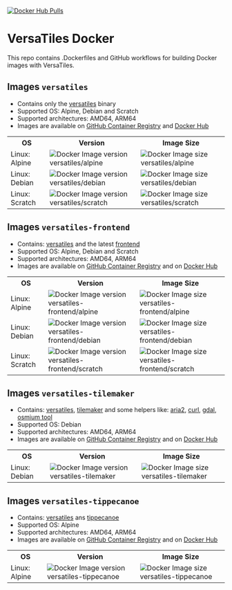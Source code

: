 
[![Docker Hub Pulls](https://img.shields.io/docker/pulls/versatiles/versatiles)](https://hub.docker.com/r/versatiles/versatiles/latest-debian)

# VersaTiles Docker

This repo contains .Dockerfiles and GitHub workflows for building Docker images with VersaTiles.

## Images `versatiles`

- Contains only the [versatiles](https://github.com/versatiles-org/versatiles-rs) binary
- Supported OS: Alpine, Debian and Scratch
- Supported architectures: AMD64, ARM64
- Images are available on [GitHub Container Registry](https://github.com/versatiles-org/versatiles-docker/pkgs/container/versatiles) and [Docker Hub](https://hub.docker.com/r/versatiles/versatiles)

<table>
<tr>
	<th>OS</th>
	<th>Version</th>
	<th>Image Size</th>
</tr>
<tr>
	<td>Linux: Alpine</td>
	<td><img src="https://img.shields.io/docker/v/versatiles/versatiles/latest-alpine" alt="Docker Image version versatiles/alpine"></td>
	<td><img src="https://img.shields.io/docker/image-size/versatiles/versatiles/latest-alpine" alt="Docker Image size versatiles/alpine"></td>
</tr>
<tr>
	<td>Linux: Debian</td>
	<td><img src="https://img.shields.io/docker/v/versatiles/versatiles/latest-debian" alt="Docker Image version versatiles/debian"></td>
	<td><img src="https://img.shields.io/docker/image-size/versatiles/versatiles/latest-debian" alt="Docker Image size versatiles/debian"></td>
</tr>
<tr>
	<td>Linux: Scratch</td>
	<td><img src="https://img.shields.io/docker/v/versatiles/versatiles/latest-scratch" alt="Docker Image version versatiles/scratch"></td>
	<td><img src="https://img.shields.io/docker/image-size/versatiles/versatiles/latest-scratch" alt="Docker Image size versatiles/scratch"></td>
</tr>
</table>

## Images `versatiles-frontend`

- Contains: [versatiles](https://github.com/versatiles-org/versatiles-rs) and the latest [frontend](https://github.com/versatiles-org/versatiles-frontend)
- Supported OS: Alpine, Debian and Scratch
- Supported architectures: AMD64, ARM64
- Images are available on [GitHub Container Registry](https://github.com/versatiles-org/versatiles-docker/pkgs/container/versatiles-frontend) and on [Docker Hub](https://hub.docker.com/r/versatiles/versatiles-frontend)

<table>
<tr>
	<th>OS</th>
	<th>Version</th>
	<th>Image Size</th>
</tr>
<tr>
	<td>Linux: Alpine</td>
	<td><img src="https://img.shields.io/docker/v/versatiles/versatiles-frontend/latest-alpine" alt="Docker Image version versatiles-frontend/alpine"></td>
	<td><img src="https://img.shields.io/docker/image-size/versatiles/versatiles-frontend/latest-alpine" alt="Docker Image size versatiles-frontend/alpine"></td>
</tr>
<tr>
	<td>Linux: Debian</td>
	<td><img src="https://img.shields.io/docker/v/versatiles/versatiles-frontend/latest-debian" alt="Docker Image version versatiles-frontend/debian"></td>
	<td><img src="https://img.shields.io/docker/image-size/versatiles/versatiles-frontend/latest-debian" alt="Docker Image size versatiles-frontend/debian"></td>
</tr>
<tr>
	<td>Linux: Scratch</td>
	<td><img src="https://img.shields.io/docker/v/versatiles/versatiles-frontend/latest-scratch" alt="Docker Image version versatiles-frontend/scratch"></td>
	<td><img src="https://img.shields.io/docker/image-size/versatiles/versatiles-frontend/latest-scratch" alt="Docker Image size versatiles-frontend/scratch"></td>
</tr>
</table>

## Images `versatiles-tilemaker`

- Contains: [versatiles](https://github.com/versatiles-org/versatiles-rs), [tilemaker](https://github.com/systemed/tilemaker) and some helpers like: [aria2](https://aria2.github.io), [curl](https://curl.se/), [gdal](https://gdal.org), [osmium tool](https://osmcode.org/osmium-tool/)
- Supported OS: Debian
- Supported architectures: AMD64, ARM64
- Images are available on [GitHub Container Registry](https://github.com/versatiles-org/versatiles-docker/pkgs/container/versatiles-tilemaker) and on [Docker Hub](https://hub.docker.com/r/versatiles/versatiles-tilemaker)

<table>
<tr>
	<th>OS</th>
	<th>Version</th>
	<th>Image Size</th>
</tr>
<tr>
	<td>Linux: Debian</td>
	<td><img src="https://img.shields.io/docker/v/versatiles/versatiles-tilemaker/latest" alt="Docker Image version versatiles-tilemaker"></td>
	<td><img src="https://img.shields.io/docker/image-size/versatiles/versatiles-tilemaker/latest" alt="Docker Image size versatiles-tilemaker"></td>
</tr>
</table>

## Images `versatiles-tippecanoe`

- Contains: [versatiles](https://github.com/versatiles-org/versatiles-rs) ans [tippecanoe](https://github.com/felt/tippecanoe)
- Supported OS: Alpine
- Supported architectures: AMD64, ARM64
- Images are available on [GitHub Container Registry](https://github.com/versatiles-org/versatiles-docker/pkgs/container/versatiles-tippecanoe) and on [Docker Hub](https://hub.docker.com/r/versatiles/versatiles-tippecanoe)

<table>
<tr>
	<th>OS</th>
	<th>Version</th>
	<th>Image Size</th>
</tr>
<tr>
	<td>Linux: Alpine</td>
	<td><img src="https://img.shields.io/docker/v/versatiles/versatiles-tippecanoe/latest" alt="Docker Image version versatiles-tippecanoe"></td>
	<td><img src="https://img.shields.io/docker/image-size/versatiles/versatiles-tippecanoe/latest" alt="Docker Image size versatiles-tippecanoe"></td>
</tr>
</table>
